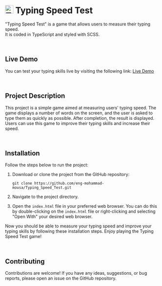 <h1><img src="img/logo.png" alt="Typing Speed Test Image" width="27" height="27"> Typing Speed Test</h1>

"Typing Speed Test" is a game that allows users to measure their typing speed.
 <br>
 It is coded in TypeScript and styled with SCSS.

<br>

## Live Demo
You can  test your typing skills live by visiting the following link: [Live Demo](https://eng-mohammad-mousa.github.io/Typing_Speed_Test/)

<br>

## Project Description

This project is a simple game aimed at measuring users' typing speed. The game displays a number of words on the screen, and the user is asked to type them as quickly as possible. After completion, the result is displayed. Users can use this game to improve their typing skills and increase their speed.

<br>

## Installation

Follow the steps below to run the project:

1. Download or clone the project from the GitHub repository:
   ```
   git clone https://github.com/eng-mohammad-mousa/Typing_Speed_Test.git
   ```
2. Navigate to the project directory.

3. Open the `index.html` file in your preferred web browser. You can do this by double-clicking on the `index.html` file or right-clicking and selecting "Open With" your desired web browser.

Now you should be able to measure your typing speed and improve your typing skills by following these installation steps. Enjoy playing the Typing Speed Test game!

<br>

## Contributing

Contributions are welcome! If you have any ideas, suggestions, or bug reports, please open an issue on the GitHub repository.

